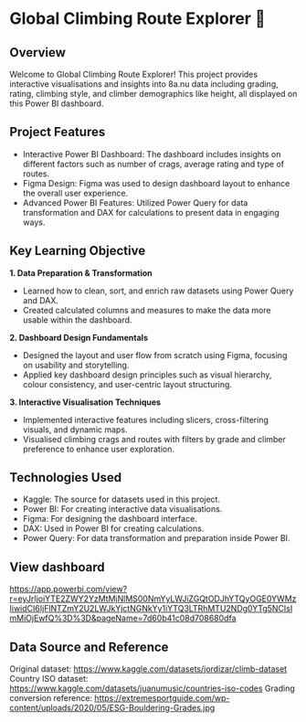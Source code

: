 # Global Climbing Route Explorer 🧗

## Overview
Welcome to Global Climbing Route Explorer! This project provides interactive visualisations and insights into 8a.nu data including grading, rating, climbing style, and climber demographics like height, all displayed on this Power BI dashboard.

## Project Features
- Interactive Power BI Dashboard: The dashboard includes insights on different factors such as number of crags, average rating and type of routes.
- Figma Design: Figma was used to design dashboard layout to enhance the overall user experience.
- Advanced Power BI Features: Utilized Power Query for data transformation and DAX for calculations to present data in engaging ways.

## Key Learning Objective
**1. Data Preparation & Transformation**
- Learned how to clean, sort, and enrich raw datasets using Power Query and DAX.
- Created calculated columns and measures to make the data more usable within the dashboard.

**2. Dashboard Design Fundamentals**
- Designed the layout and user flow from scratch using Figma, focusing on usability and storytelling.
- Applied key dashboard design principles such as visual hierarchy, colour consistency, and user-centric layout structuring.

**3. Interactive Visualisation Techniques**
- Implemented interactive features including slicers, cross-filtering visuals, and dynamic maps.
- Visualised climbing crags and routes with filters by grade and climber preference to enhance user exploration.

## Technologies Used
- Kaggle: The source for datasets used in this project.
- Power BI: For creating interactive data visualisations.
- Figma: For designing the dashboard interface.
- DAX: Used in Power BI for creating calculations.
- Power Query: For data transformation and preparation inside Power BI.

## View dashboard
https://app.powerbi.com/view?r=eyJrIjoiYTE2ZWY2YzMtMjNlMS00NmYyLWJiZGQtODJhYTQyOGE0YWMzIiwidCI6IjFlNTZmY2U2LWJkYjctNGNkYy1iYTQ3LTRhMTU2NDg0YTg5NCIsImMiOjEwfQ%3D%3D&pageName=7d60b41c08d708680dfa

## Data Source and Reference
Original dataset: https://www.kaggle.com/datasets/jordizar/climb-dataset
Country ISO dataset: https://www.kaggle.com/datasets/juanumusic/countries-iso-codes
Grading conversion reference: https://extremesportguide.com/wp-content/uploads/2020/05/ESG-Bouldering-Grades.jpg
